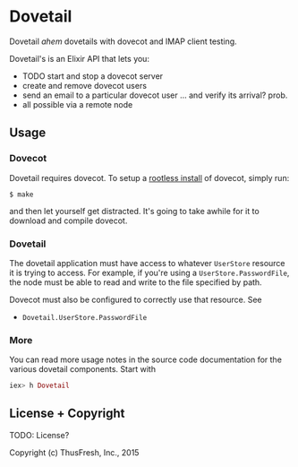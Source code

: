 # Dovetail

Dovetail *ahem* dovetails with dovecot and IMAP client testing.

Dovetail's is an Elixir API that lets you:

- TODO start and stop a dovecot server
- create and remove dovecot users
- send an email to a particular dovecot user
  ... and verify its arrival? prob.
- all possible via a remote node

## Usage

### Dovecot

Dovetail requires dovecot. To setup a
[rootless install](http://wiki2.dovecot.org/HowTo/Rootless) of dovecot, simply
run:

```shell
$ make
```

and then let yourself get distracted. It's going to take awhile for it to
download and compile dovecot.

### Dovetail

The dovetail application must have access to whatever `UserStore` resource it is
trying to access. For example, if you're using a `UserStore.PasswordFile`, the
node must be able to read and write to the file specified by path.

Dovecot must also be configured to correctly use that resource. See

- `Dovetail.UserStore.PasswordFile`

### More

You can read more usage notes in the source code documentation for the various
dovetail components. Start with

```elixir
iex> h Dovetail
```

## License + Copyright

TODO: License?

Copyright (c) ThusFresh, Inc., 2015
